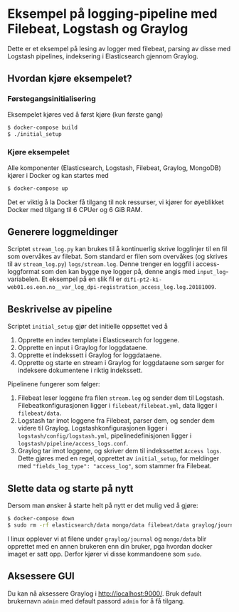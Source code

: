 # Eksempel på logging-pipeline med Filebeat, Logstash og Graylog

Dette er et eksempel på lesing av logger med filebeat, parsing av disse med Logstash pipelines, indeksering i Elasticsearch gjennom Graylog.

## Hvordan kjøre eksempelet?

### Førstegangsinitialisering

Eksempelet kjøres ved å først kjøre (kun første gang)
```bash
$ docker-compose build
$ ./initial_setup
```

### Kjøre eksempelet

Alle komponenter (Elasticsearch, Logstash, Filebeat, Graylog, MongoDB) kjører i Docker og kan startes med
```bash
$ docker-compose up
```

Det er viktig å la Docker få tilgang til nok ressurser, vi kjører for øyeblikket Docker med tilgang til 6 CPUer og 6 GiB RAM.

## Generere loggmeldinger

Scriptet `stream_log.py` kan brukes til å kontinuerlig skrive logglinjer til en fil som overvåkes av filebat. Som standard er filen som overvåkes (og skrives til av `stream_log.py`) `logs/stream.log`.  Denne trenger en loggfil i access-loggformat som den kan bygge nye logger på, denne angis med `input_log`-variabelen. Et eksempel på en slik fil er `difi-pt2-ki-web01.os.eon.no__var_log_dpi-registration_access_log.log.20181009`.

## Beskrivelse av pipeline

Scriptet `initial_setup` gjør det initielle oppsettet ved å
1. Opprette en index template i Elasticsearch for loggene.
2. Opprette en input i Graylog for loggdataene.
3. Opprette et indekssett i Graylog for loggdataene.
4. Opprette og starte en stream i Graylog for loggdataene som sørger for indeksere dokumentene i riktig indekssett.

Pipelinene fungerer som følger:
1. Filebeat leser loggene fra filen `stream.log` og sender dem til Logstash. Filebeatkonfigurasjonen ligger i `filebeat/filebeat.yml`, data ligger i `filebeat/data`.
2. Logstash tar imot loggene fra Filebeat, parser dem, og sender dem videre til Graylog. Logstashkonfigurasjonen ligger i `logstash/config/logstash.yml`, pipelinedefinisjonen ligger i `logstash/pipeline/access_logs.conf`.
3. Graylog tar imot loggene, og skriver dem til indekssettet `Access logs`. Dette gjøres med en regel, opprettet av `initial_setup`, for meldinger med `"fields_log_type": "access_log"`, som stammer fra Filebeat.

## Slette data og starte på nytt

Dersom man ønsker å starte helt på nytt er det mulig ved å gjøre:
```bash
$ docker-compose down
$ sudo rm -rf elasticsearch/data mongo/data filebeat/data graylog/journal
```
I linux opplever vi at filene under `graylog/journal` og `mongo/data` blir opprettet med en annen brukeren enn din bruker, pga hvordan docker imaget er satt opp. Derfor kjører vi disse kommandoene som `sudo`.

## Aksessere GUI

Du kan nå aksessere Graylog i [http://localhost:9000/](http://localhost:9000/). 
Bruk default brukernavn `admin` med default passord `admin` for å få tilgang.

